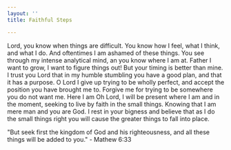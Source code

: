 ```yaml
---
layout: ''
title: Faithful Steps

---
```

Lord, you know when things are difficult. You know how I feel, what I think, and what I do. And oftentimes I am ashamed of these things. You see through my intense analytical mind, an you know where I am at. Father I want to grow, I want to figure things out! But your timing is better than mine. I trust you Lord that in my humble stumbling you have a good plan, and that it has a purpose. O Lord I give up trying to be wholly perfect, and accept the position you have brought me to. Forgive me for trying to be somewhere you do not want me. Here I am Oh Lord, I will be present where I am and in the moment, seeking to live by faith in the small things. Knowing that I am mere man and you are God. I rest in your bigness and believe that as I do the small things right you will cause the greater things to fall into place.

"But seek first the kingdom of God and his righteousness, and all these things will be added to you." - Mathew 6:33